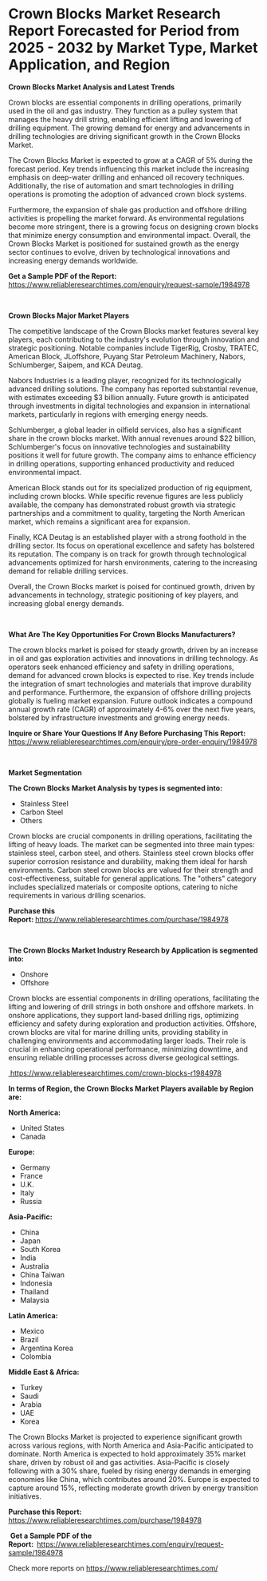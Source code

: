 <p><h1>Crown Blocks Market Research Report Forecasted for Period from 2025 -  2032 by Market Type, Market Application, and Region</h1></p><p><strong>Crown Blocks Market Analysis and Latest Trends</strong></p>
<p><p>Crown blocks are essential components in drilling operations, primarily used in the oil and gas industry. They function as a pulley system that manages the heavy drill string, enabling efficient lifting and lowering of drilling equipment. The growing demand for energy and advancements in drilling technologies are driving significant growth in the Crown Blocks Market.</p><p>The Crown Blocks Market is expected to grow at a CAGR of 5% during the forecast period. Key trends influencing this market include the increasing emphasis on deep-water drilling and enhanced oil recovery techniques. Additionally, the rise of automation and smart technologies in drilling operations is promoting the adoption of advanced crown block systems. </p><p>Furthermore, the expansion of shale gas production and offshore drilling activities is propelling the market forward. As environmental regulations become more stringent, there is a growing focus on designing crown blocks that minimize energy consumption and environmental impact. Overall, the Crown Blocks Market is positioned for sustained growth as the energy sector continues to evolve, driven by technological innovations and increasing energy demands worldwide.</p></p>
<p><strong>Get a Sample PDF of the Report:&nbsp;</strong> <a href="https://www.reliableresearchtimes.com/enquiry/request-sample/1984978?utm_campaign=2220&utm_medium=2&utm_source=Github&utm_content=ia&utm_term=10042025&utm_id=crown-blocks">https://www.reliableresearchtimes.com/enquiry/request-sample/1984978</a></p>
<p>&nbsp;</p>
<p><strong>Crown Blocks Major Market Players</strong></p>
<p><p>The competitive landscape of the Crown Blocks market features several key players, each contributing to the industry's evolution through innovation and strategic positioning. Notable companies include TigerRig, Crosby, TRATEC, American Block, JLoffshore, Puyang Star Petroleum Machinery, Nabors, Schlumberger, Saipem, and KCA Deutag.</p><p>Nabors Industries is a leading player, recognized for its technologically advanced drilling solutions. The company has reported substantial revenue, with estimates exceeding $3 billion annually. Future growth is anticipated through investments in digital technologies and expansion in international markets, particularly in regions with emerging energy needs.</p><p>Schlumberger, a global leader in oilfield services, also has a significant share in the crown blocks market. With annual revenues around $22 billion, Schlumberger's focus on innovative technologies and sustainability positions it well for future growth. The company aims to enhance efficiency in drilling operations, supporting enhanced productivity and reduced environmental impact.</p><p>American Block stands out for its specialized production of rig equipment, including crown blocks. While specific revenue figures are less publicly available, the company has demonstrated robust growth via strategic partnerships and a commitment to quality, targeting the North American market, which remains a significant area for expansion.</p><p>Finally, KCA Deutag is an established player with a strong foothold in the drilling sector. Its focus on operational excellence and safety has bolstered its reputation. The company is on track for growth through technological advancements optimized for harsh environments, catering to the increasing demand for reliable drilling services.</p><p>Overall, the Crown Blocks market is poised for continued growth, driven by advancements in technology, strategic positioning of key players, and increasing global energy demands.</p></p>
<p>&nbsp;</p>
<p><strong>What Are The Key Opportunities For Crown Blocks Manufacturers?</strong></p>
<p><p>The crown blocks market is poised for steady growth, driven by an increase in oil and gas exploration activities and innovations in drilling technology. As operators seek enhanced efficiency and safety in drilling operations, demand for advanced crown blocks is expected to rise. Key trends include the integration of smart technologies and materials that improve durability and performance. Furthermore, the expansion of offshore drilling projects globally is fueling market expansion. Future outlook indicates a compound annual growth rate (CAGR) of approximately 4-6% over the next five years, bolstered by infrastructure investments and growing energy needs.</p></p>
<p><strong>Inquire or Share Your Questions If Any Before Purchasing This Report:</strong> <a href="https://www.reliableresearchtimes.com/enquiry/pre-order-enquiry/1984978?utm_campaign=2220&utm_medium=2&utm_source=Github&utm_content=ia&utm_term=10042025&utm_id=crown-blocks">https://www.reliableresearchtimes.com/enquiry/pre-order-enquiry/1984978</a></p>
<p>&nbsp;</p>
<p><strong>Market Segmentation</strong></p>
<p><strong>The Crown Blocks Market Analysis by types is segmented into:</strong></p>
<p><ul><li>Stainless Steel</li><li>Carbon Steel</li><li>Others</li></ul></p>
<p><p>Crown blocks are crucial components in drilling operations, facilitating the lifting of heavy loads. The market can be segmented into three main types: stainless steel, carbon steel, and others. Stainless steel crown blocks offer superior corrosion resistance and durability, making them ideal for harsh environments. Carbon steel crown blocks are valued for their strength and cost-effectiveness, suitable for general applications. The "others" category includes specialized materials or composite options, catering to niche requirements in various drilling scenarios.</p></p>
<p><strong>Purchase this Report:&nbsp;</strong><a href="https://www.reliableresearchtimes.com/purchase/1984978?utm_campaign=2220&utm_medium=2&utm_source=Github&utm_content=ia&utm_term=10042025&utm_id=crown-blocks">https://www.reliableresearchtimes.com/purchase/1984978</a></p>
<p>&nbsp;</p>
<p><strong>The Crown Blocks Market Industry Research by Application is segmented into:</strong></p>
<p><ul><li>Onshore</li><li>Offshore</li></ul></p>
<p><p>Crown blocks are essential components in drilling operations, facilitating the lifting and lowering of drill strings in both onshore and offshore markets. In onshore applications, they support land-based drilling rigs, optimizing efficiency and safety during exploration and production activities. Offshore, crown blocks are vital for marine drilling units, providing stability in challenging environments and accommodating larger loads. Their role is crucial in enhancing operational performance, minimizing downtime, and ensuring reliable drilling processes across diverse geological settings.</p></p>
<p><a href="https://www.reliableresearchtimes.com/crown-blocks-r1984978?utm_campaign=2220&utm_medium=2&utm_source=Github&utm_content=ia&utm_term=10042025&utm_id=crown-blocks">&nbsp;https://www.reliableresearchtimes.com/crown-blocks-r1984978</a></p>
<p><strong>In terms of Region, the Crown Blocks Market Players available by Region are:</strong></p>
<p>
    <p> <strong> North America: </strong>
        <ul>
            <li>United States</li>
            <li>Canada</li>
        </ul>
        </p> 
    <p> <strong> Europe: </strong>
        <ul>
            <li>Germany</li>
            <li>France</li>
            <li>U.K.</li>
            <li>Italy</li>
            <li>Russia</li>
        </ul>
        </p> 
    <p> <strong> Asia-Pacific: </strong>
        <ul>
            <li>China</li>
            <li>Japan</li>
            <li>South Korea</li>
            <li>India</li>
            <li>Australia</li>
            <li>China Taiwan</li>
            <li>Indonesia</li>
            <li>Thailand</li>
            <li>Malaysia</li>
        </ul>
        </p> 
    <p> <strong> Latin America: </strong>
        <ul>
            <li>Mexico</li>
            <li>Brazil</li>
            <li>Argentina Korea</li>
            <li>Colombia</li>
        </ul>
        </p> 
    <p> <strong> Middle East & Africa: </strong>
        <ul>
            <li>Turkey</li>
            <li>Saudi</li>
            <li>Arabia</li>
            <li>UAE</li>
            <li>Korea</li>
        </ul>
    </p>
    </p>
<p><p>The Crown Blocks Market is projected to experience significant growth across various regions, with North America and Asia-Pacific anticipated to dominate. North America is expected to hold approximately 35% market share, driven by robust oil and gas activities. Asia-Pacific is closely following with a 30% share, fueled by rising energy demands in emerging economies like China, which contributes around 20%. Europe is expected to capture around 15%, reflecting moderate growth driven by energy transition initiatives.</p></p>
<p><strong>Purchase this Report: </strong><a href="https://www.reliableresearchtimes.com/purchase/1984978?utm_campaign=2220&utm_medium=2&utm_source=Github&utm_content=ia&utm_term=10042025&utm_id=crown-blocks">https://www.reliableresearchtimes.com/purchase/1984978</a></p>
<p>&nbsp;<strong>Get a Sample PDF of the Report:&nbsp;&nbsp;</strong><a href="https://www.reliableresearchtimes.com/enquiry/request-sample/1984978?utm_campaign=2220&utm_medium=2&utm_source=Github&utm_content=ia&utm_term=10042025&utm_id=crown-blocks">https://www.reliableresearchtimes.com/enquiry/request-sample/1984978</a></p>
<p><strong></strong></p>
<p>Check more reports on <a href="https://www.reliableresearchtimes.com/?utm_campaign=2220&utm_medium=2&utm_source=Github&utm_content=ia&utm_term=10042025&utm_id=crown-blocks">https://www.reliableresearchtimes.com/</a></p>